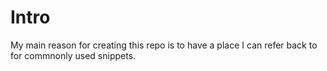 # Intro
My main reason for creating this repo is to have a place
I can refer back to for commnonly used snippets.